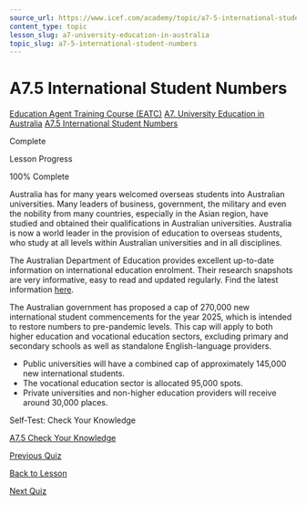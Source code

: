 ```yaml
---
source_url: https://www.icef.com/academy/topic/a7-5-international-student-numbers/
content_type: topic
lesson_slug: a7-university-education-in-australia
topic_slug: a7-5-international-student-numbers
---
```


# A7.5 International Student Numbers

[Education Agent Training Course (EATC)](https://www.icef.com/academy/courses/education-agent-training-course-eatc/) [A7. University Education in Australia](https://www.icef.com/academy/lessons/a7-university-education-in-australia/) [A7.5 International Student Numbers](https://www.icef.com/academy/topic/a7-5-international-student-numbers/)

Complete

Lesson Progress 

100% Complete 

Australia has for many years welcomed overseas students into Australian universities. Many leaders of business, government, the military and even the nobility from many countries, especially in the Asian region, have studied and obtained their qualifications in Australian universities. Australia is now a world leader in the provision of education to overseas students, who study at all levels within Australian universities and in all disciplines.

The Australian Department of Education provides excellent up-to-date information on international education enrolment. Their research snapshots are very informative, easy to read and updated regularly. Find the latest information [here](https://www.education.gov.au/international-education-data-and-research/international-student-monthly-summary-and-data-tables#toc-international-student-data-full-year-data-based-on-data-finalised-in-december-2023-).

The Australian government has proposed a cap of 270,000 new international student commencements for the year 2025, which is intended to restore numbers to pre-pandemic levels. This cap will apply to both higher education and vocational education sectors, excluding primary and secondary schools as well as standalone English-language providers.

  * Public universities will have a combined cap of approximately 145,000 new international students.
  * The vocational education sector is allocated 95,000 spots.
  * Private universities and non-higher education providers will receive around 30,000 places.



Self-Test: Check Your Knowledge

[ A7.5 Check Your Knowledge ](https://www.icef.com/academy/quizzes/a7-5-check-your-knowledge/)

[ Previous Quiz ](https://www.icef.com/academy/quizzes/a7-4-check-your-knowledge/)

[Back to Lesson](https://www.icef.com/academy/lessons/a7-university-education-in-australia/)

[ Next Quiz ](https://www.icef.com/academy/quizzes/a7-5-check-your-knowledge/)
